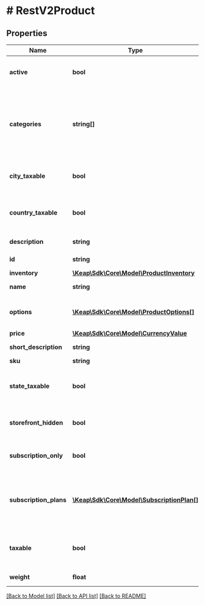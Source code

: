 # # RestV2Product

## Properties

Name | Type | Description | Notes
------------ | ------------- | ------------- | -------------
**active** | **bool** | True means active, False means inactive | [optional]
**categories** | **string[]** | List of category ids to indicate which categories this product will belong to. Can be empty. | [optional]
**city_taxable** | **bool** | If city-based taxes should be applied to this product | [optional]
**country_taxable** | **bool** | If country-based taxes should be applied to this product | [optional]
**description** | **string** | Product long description | [optional]
**id** | **string** | The product ID | [optional]
**inventory** | [**\Keap\Sdk\Core\Model\ProductInventory**](ProductInventory.md) |  | [optional]
**name** | **string** | Product name | [optional]
**options** | [**\Keap\Sdk\Core\Model\ProductOptions[]**](ProductOptions.md) | List of product options. Can be empty. | [optional]
**price** | [**\Keap\Sdk\Core\Model\CurrencyValue**](CurrencyValue.md) |  | [optional]
**short_description** | **string** | Product short description | [optional]
**sku** | **string** | Product SKU | [optional]
**state_taxable** | **bool** | If state-based taxes should be applied to this product | [optional]
**storefront_hidden** | **bool** | If the product should not be shown in the storefront | [optional]
**subscription_only** | **bool** | If the product is a subscription-only product | [optional]
**subscription_plans** | [**\Keap\Sdk\Core\Model\SubscriptionPlan[]**](SubscriptionPlan.md) | List of subscription plans associated with the product. Can be empty. | [optional]
**taxable** | **bool** | Whether or not the product should be taxed | [optional]
**weight** | **float** | Product weight | [optional]

[[Back to Model list]](../../README.md#models) [[Back to API list]](../../README.md#endpoints) [[Back to README]](../../README.md)
